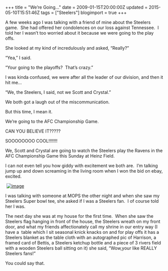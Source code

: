 +++
title = "We’re Going…"
date = 2009-01-15T20:00:00Z
updated = 2015-05-10T15:51:46Z
tags = ["Steelers"]
blogimport = true 
+++

A few weeks ago I was talking with a friend of mine about the Steelers game.&#160; She had offered her condolences on our loss against Tennessee.&#160; I told her I wasn’t too worried about it because we were going to the play offs.&#160; 

She looked at my kind of incredulously and asked, “Really?”

“Yea,” I said.

“Your going to the playoffs?&#160; That’s crazy.”

I was kinda confused, we were after all the leader of our division, and then it hit me…

“We, the Steelers, I said, not we Scott and Crystal.”

We both got a laugh out of the miscommunication.&#160; 

But this time, I mean it.

We’re going to the AFC Championship Game.

CAN YOU BELIEVE IT?????

SOOOOOOOO COOL!!!!!!!

We, Scott and Crystal are going to watch the Steelers play the Ravens in the AFC Championship Game this Sunday at Heinz Field.&#160; 

I can not even tell you how giddy with excitement we both are.&#160; I’m talking jump up and down screaming in the living room when I won the bid on ebay, excited.

&#160;[![image](https://latc.s3.amazonaws.com/wp-content/uploads/2009/01/image-thumb.png "image")](https://latc.s3.amazonaws.com/wp-content/uploads/2009/01/image1.png)

I was talking with someone at MOPS the other night and when she saw my Steelers Super bowl tee, she asked if I was a Steelers fan.&#160; I of course told her I was.

The next day she was at my house for the first time.&#160; When she saw the Steelers flag hanging in front of the house, the Steelers wreath on my front door, and what my friends affectionately call my shrine in our entry way (I have a&#160; table which I sit seasonal knick knacks on and for play offs it has a Steelers blanket as the table cloth with an autographed pic of Harrison, a framed card of Bettis, a Steelers ketchup bottle and a piece of 3 rivers field with a wooden Steelers ball sitting on it) she said, “Wow,your like REALLY Steelers fans!”

You could say that.
